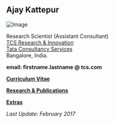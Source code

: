 ## Ajay Kattepur

![Image](https://ajaykattepur.github.io/ajaykattepur/ajay.jpg)

Research Scientist (Assistant Consultant)           
[TCS Research & Innovation](https://www.tcs.com/research-and-innovation)  
[Tata Consultancy Services](https://www.tcs.com/)  
Bangalore, India. 

**email: firstname.lastname @ tcs.com**
   
       
[**Curriculum Vitae**](cv.md)   

[**Research & Publications**](research.md)   

[**Extras**](extras.md)   


_Last Update: February 2017_
